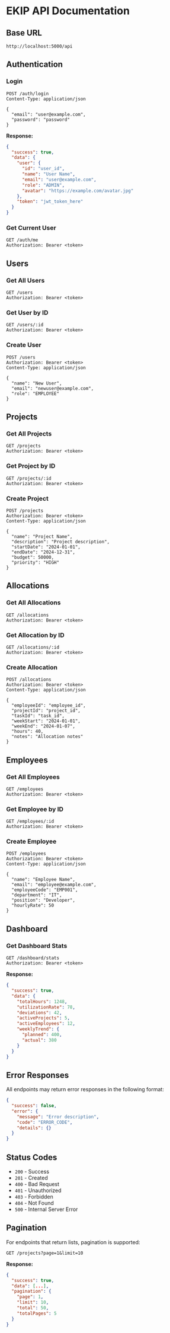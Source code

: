 # EKIP API Documentation

## Base URL
```
http://localhost:5000/api
```

## Authentication

### Login
```http
POST /auth/login
Content-Type: application/json

{
  "email": "user@example.com",
  "password": "password"
}
```

**Response:**
```json
{
  "success": true,
  "data": {
    "user": {
      "id": "user_id",
      "name": "User Name",
      "email": "user@example.com",
      "role": "ADMIN",
      "avatar": "https://example.com/avatar.jpg"
    },
    "token": "jwt_token_here"
  }
}
```

### Get Current User
```http
GET /auth/me
Authorization: Bearer <token>
```

## Users

### Get All Users
```http
GET /users
Authorization: Bearer <token>
```

### Get User by ID
```http
GET /users/:id
Authorization: Bearer <token>
```

### Create User
```http
POST /users
Authorization: Bearer <token>
Content-Type: application/json

{
  "name": "New User",
  "email": "newuser@example.com",
  "role": "EMPLOYEE"
}
```

## Projects

### Get All Projects
```http
GET /projects
Authorization: Bearer <token>
```

### Get Project by ID
```http
GET /projects/:id
Authorization: Bearer <token>
```

### Create Project
```http
POST /projects
Authorization: Bearer <token>
Content-Type: application/json

{
  "name": "Project Name",
  "description": "Project description",
  "startDate": "2024-01-01",
  "endDate": "2024-12-31",
  "budget": 50000,
  "priority": "HIGH"
}
```

## Allocations

### Get All Allocations
```http
GET /allocations
Authorization: Bearer <token>
```

### Get Allocation by ID
```http
GET /allocations/:id
Authorization: Bearer <token>
```

### Create Allocation
```http
POST /allocations
Authorization: Bearer <token>
Content-Type: application/json

{
  "employeeId": "employee_id",
  "projectId": "project_id",
  "taskId": "task_id",
  "weekStart": "2024-01-01",
  "weekEnd": "2024-01-07",
  "hours": 40,
  "notes": "Allocation notes"
}
```

## Employees

### Get All Employees
```http
GET /employees
Authorization: Bearer <token>
```

### Get Employee by ID
```http
GET /employees/:id
Authorization: Bearer <token>
```

### Create Employee
```http
POST /employees
Authorization: Bearer <token>
Content-Type: application/json

{
  "name": "Employee Name",
  "email": "employee@example.com",
  "employeeCode": "EMP001",
  "department": "IT",
  "position": "Developer",
  "hourlyRate": 50
}
```

## Dashboard

### Get Dashboard Stats
```http
GET /dashboard/stats
Authorization: Bearer <token>
```

**Response:**
```json
{
  "success": true,
  "data": {
    "totalHours": 1248,
    "utilizationRate": 78,
    "deviations": 42,
    "activeProjects": 5,
    "activeEmployees": 12,
    "weeklyTrend": {
      "planned": 400,
      "actual": 380
    }
  }
}
```

## Error Responses

All endpoints may return error responses in the following format:

```json
{
  "success": false,
  "error": {
    "message": "Error description",
    "code": "ERROR_CODE",
    "details": {}
  }
}
```

## Status Codes

- `200` - Success
- `201` - Created
- `400` - Bad Request
- `401` - Unauthorized
- `403` - Forbidden
- `404` - Not Found
- `500` - Internal Server Error

## Pagination

For endpoints that return lists, pagination is supported:

```http
GET /projects?page=1&limit=10
```

**Response:**
```json
{
  "success": true,
  "data": [...],
  "pagination": {
    "page": 1,
    "limit": 10,
    "total": 50,
    "totalPages": 5
  }
}
``` 